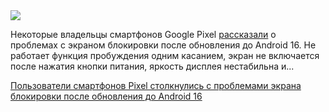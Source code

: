 <!--2025-07-07 13:51:11-->
<div class="yb">
  <div class="rss habr"><img src="https://habrastorage.org/webt/sq/nv/5u/sqnv5urmp0nfecseimahlpfc6lc.jpeg" /><p>Некоторые владельцы смартфонов Google Pixel <a href="https://www.androidauthority.com/google-pixel-android-16-lock-screen-issues-3574308/" rel="noopener noreferrer nofollow">рассказали</a> о проблемах с экраном блокировки после обновления до Android 16. Не работает функция пробуждения одним касанием, экран не включается после нажатия кнопки питания, яркость дисплея нестабильна и... <p class="titl"><a href="https://habr.com/ru/news/925682/?utm_source=habrahabr&utm_medium=rss&utm_campaign=925682">Пользователи смартфонов Pixel столкнулись с проблемами экрана блокировки после обновления до Android 16</a></p></div>
</div>

